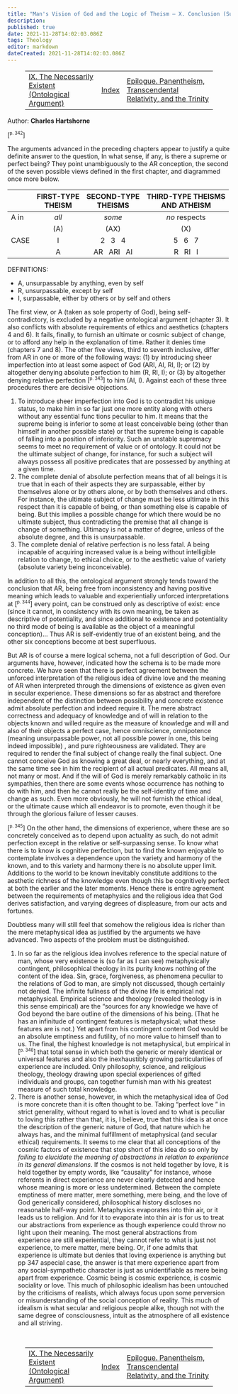 ```yaml
---
title: "Man's Vision of God and the Logic of Theism — X. Conclusion (Summary of the Arguments)"
description: 
published: true
date: 2021-11-28T14:02:03.086Z
tags: Theology
editor: markdown
dateCreated: 2021-11-28T14:02:03.086Z
---
```


<figure class="table chapter-navigator">
  <table>
    <tbody>
      <tr>
        <td><a href="/en/book/Charles_Hartshorne/Mans_Vision_of_God/9">IX. The Necessarily Existent (Ontological Argument)</a></td>
        <td><a href="/en/book/Charles_Hartshorne/Mans_Vision_of_God/Index">Index</a></td>
        <td><a href="/en/book/Charles_Hartshorne/Mans_Vision_of_God/Epilogue">Epilogue. Panentheism, Transcendental Relativity, and the Trinity</a></td>
      </tr>
    </tbody>
  </table>
</figure>

Author: **Charles Hartshorne**

<span id="p342">[<sup><small>p. 342</small></sup>]</span>

The arguments advanced in the preceding chapters appear to justify a quite definite answer to the question, In what sense, if any, is there a supreme or perfect being? They point unambiguously to the AR conception, the second of the seven possible views defined in the first chapter, and diagrammed once more below. 

&nbsp; | FIRST-TYPE<br>THEISM | SECOND-TYPE<br>THEISMS | THIRD-TYPE THEISMS<br>AND ATHEISM
--- | :---: | :---: | :---:
A in | _all_ | _some_ | _no_ respects
&nbsp; | (A) | (AX) | (X)
CASE | I | 2 &nbsp; 3 &nbsp; 4 | 5 &nbsp; 6 &nbsp; 7
&nbsp; | A | AR &nbsp; ARI &nbsp; AI | R &nbsp; RI &nbsp; I

DEFINITIONS: 
* A, unsurpassable by anything, even by self 
* R, unsurpassable, except by self 
* I, surpassable, either by others or by self and others 

The first view, or A (taken as sole property of God), being self-contradictory, is excluded by a negative ontological argument (chapter 3). It also conflicts with absolute requirements of ethics and aesthetics (chapters 4 and 6). It fails, finally, to furnish an ultimate or cosmic subject of change, or to afford any help in the explanation of time. Rather it denies time (chapters 7 and 8). The other five views, third to seventh inclusive, differ from AR in one or more of the following ways: (1) by introducing sheer imperfection into at least some aspect of God (ARI, AI, RI, I); or (2) by altogether denying absolute perfection to him (R, RI, I); or (3) by altogether denying relative perfection <span id="p343">[<sup><small>p. 343</small></sup>]</span> to him (AI, I). Against each of these three procedures there are decisive objections. 

1. To introduce sheer imperfection into God is to contradict his unique status, to make him in so far just one more entity along with others without any essential func tions peculiar to him. It means that the supreme being is inferior to some at least conceivable being (other than himself in another possible state) or that the supreme being is capable of falling into a position of inferiority. Such an unstable supremacy seems to meet no requirement of value or of ontology. It could not be the ultimate subject of change, for instance, for such a subject will always possess all positive predicates that are possessed by anything at a given time. 
2. The complete denial of absolute perfection means that of all beings it is true that in each of their aspects they are surpassable, either by themselves alone or by others alone, or by both themselves and others. For instance, the ultimate subject of change must be less ultimate in this respect than it is capable of being, or than something else is capable of being. But this implies a possible change for which there would be no ultimate subject, thus contradicting the premise that all change is change of something. Ultimacy is not a matter of degree, unless of the absolute degree, and this is unsurpassable. 
3. The complete denial of relative perfection is no less fatal. A being incapable of acquiring increased value is a being without intelligible relation to change, to ethical choice, or to the aesthetic value of variety (absolute variety being inconceivable). 

In addition to all this, the ontological argument strongly tends toward the conclusion that AR, being free from inconsistency and having positive meaning which leads to valuable and experientially unforced interpretations at <span id="p344">[<sup><small>p. 344</small></sup>]</span> every point, can be construed only as descriptive of exist: ence (since it cannot, in consistency with its own meaning, be taken as descriptive of potentiality, and since additional to existence and potentiality no third mode of being is available as the object of a meaningful conception)... Thus AR is self-evidently true of an existent being, and the other six conceptions become at best superfluous. 

But AR is of course a mere logical schema, not a full description of God. Our arguments have, however, indicated how the schema is to be made more concrete. We have seen that there is perfect agreement between the unforced interpretation of the religious idea of divine love and the meaning of AR when interpreted through the dimensions of existence as given even in secular experience. These dimensions so far as abstract and therefore independent of the distinction between possibility and concrete existence admit absolute perfection and indeed require it. The mere abstract correctness and adequacy of knowledge and of will in relation to the objects known and willed require as the measure of knowledge and will and also of their objects a perfect case, hence omniscience, omnipotence (meaning unsurpassable power, not all possible power in one, this being indeed impossible) , and pure righteousness are validated. They are required to render the final subject of change really the final subject. One cannot conceive God as knowing a great deal, or nearly everything, and at the same time see in him the recipient of all actual predicates. All means all, not many or most. And if the will of God is merely remarkably catholic in its sympathies, then there are some events whose occurrence has nothing to do with him, and then he cannot really be the self-identity of time and change as such. Even more obviously, he will not furnish the ethical ideal, or the ultimate cause which all endeavor is to promote, even though it be through the glorious failure of lesser causes. 

<span id="p345">[<sup><small>p. 345</small></sup>]</span> On the other hand, the dimensions of experience, where these are so concretely conceived as to depend upon actuality as such, do not admit perfection except in the relative or self-surpassing sense. To know what there is to know is cognitive perfection, but to find the known enjoyable to contemplate involves a dependence upon the variety and harmony of the known, and to this variety and harmony there is no absolute upper limit. Additions to the world to be known inevitably constitute additions to the aesthetic richness of the knowledge even though this be cognitively perfect at both the earlier and the later moments. Hence there is entire agreement between the requirements of metaphysics and the religious idea that God derives satisfaction, and varying degrees of displeasure, from our acts and fortunes. 

Doubtless many will still feel that somehow the religious idea is richer than the mere metaphysical idea as justified by the arguments we have advanced. Two aspects of the problem must be distinguished. 
1. In so far as the religious idea involves reference to the special nature of man, whose very existence is (so far as I can see) metaphysically contingent, philosophical theology in its purity knows nothing of the content of the idea. Sin, grace, forgiveness, as phenomena peculiar to the relations of God to man, are simply not discussed, though certainly not denied. The infinite fullness of the divine life is empirical not metaphysical. Empirical science and theology (revealed theology is in this sense empirical) are the “sources for any knowledge we have of God beyond the bare outline of the dimensions of his being. (That he has an infinitude of contingent features is metaphysical; what these features are is not.) Yet apart from his contingent content God would be an absolute emptiness and futility, of no more value to himself than to us. The final, the highest knowledge is not metaphysical, but empirical in <span id="p346">[<sup><small>p. 346</small></sup>]</span> that total sense in which both the generic or merely identical or universal features and also the inexhaustibly growing particularities of experience are included. Only philosophy, science, and religious theology, theology drawing upon special experiences of gifted individuals and groups, can together furnish man with his greatest measure of such total knowledge. 
2. There is another sense, however, in which the metaphysical idea of God is more concrete than it is often thought to be. Taking “perfect love ” in strict generality, without regard to what is loved and to what is peculiar to loving this rather than that, it is, I believe, true that this idea is at once the description of the generic nature of God, that nature which he always has, and the minimal fulfillment of metaphysical (and secular ethical) requirements. It seems to me clear that all conceptions of the cosmic factors of existence that stop short of this idea do so only by _failing to elucidate the meaning of abstractions in relation to experience in its general dimensions_. If the cosmos is not held together by love, it is held together by empty words, like “causality” for instance, whose referents in direct experience are never clearly detected and hence whose meaning is more or less undetermined. Between the complete emptiness of mere matter, mere something, mere being, and the love of God generically considered, philosophical history discloses no reasonable half-way point. Metaphysics evaporates into thin air, or it leads us to religion. And for it to evaporate into thin air is for us to treat our abstractions from experience as though experience could throw no light upon their meaning. The most general abstractions from experience are still experiential, they cannot refer to what is just not experience, to mere matter, mere being. Or, if one admits that experience is ultimate but denies that loving experience is anything but pp 347 aspecial case, the answer is that mere experience apart from any social-sympathetic character is just as unidentifiable as mere being apart from experience. Cosmic being is cosmic experience, is cosmic sociality or love. This much of philosophic idealism has been untouched by the criticisms of realists, which always focus upon some perversion or misunderstanding of the social conception of reality. This much of idealism is what secular and religious people alike, though not with the same degree of consciousness, intuit as the atmosphere of all existence and all striving.

<br>

<figure class="table chapter-navigator">
  <table>
    <tbody>
      <tr>
        <td><a href="/en/book/Charles_Hartshorne/Mans_Vision_of_God/9">IX. The Necessarily Existent (Ontological Argument)</a></td>
        <td><a href="/en/book/Charles_Hartshorne/Mans_Vision_of_God/Index">Index</a></td>
        <td><a href="/en/book/Charles_Hartshorne/Mans_Vision_of_God/Epilogue">Epilogue. Panentheism, Transcendental Relativity, and the Trinity</a></td>
      </tr>
    </tbody>
  </table>
</figure>

